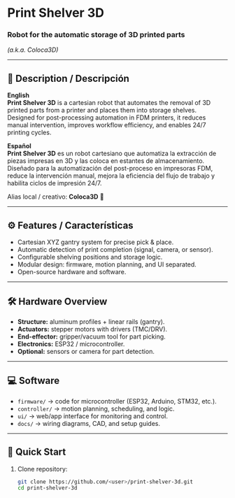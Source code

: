 # Print Shelver 3D
### Robot for the automatic storage of 3D printed parts  
*(a.k.a. Coloca3D)*  

---

## 📝 Description / Descripción

**English**  
**Print Shelver 3D** is a cartesian robot that automates the removal of 3D printed parts from a printer and places them into storage shelves.  
Designed for post-processing automation in FDM printers, it reduces manual intervention, improves workflow efficiency, and enables 24/7 printing cycles.  

**Español**  
**Print Shelver 3D** es un robot cartesiano que automatiza la extracción de piezas impresas en 3D y las coloca en estantes de almacenamiento.  
Diseñado para la automatización del post-proceso en impresoras FDM, reduce la intervención manual, mejora la eficiencia del flujo de trabajo y habilita ciclos de impresión 24/7.  

Alias local / creativo: **Coloca3D** 🎉

---

## ⚙️ Features / Características

- Cartesian XYZ gantry system for precise pick & place.  
- Automatic detection of print completion (signal, camera, or sensor).  
- Configurable shelving positions and storage logic.  
- Modular design: firmware, motion planning, and UI separated.  
- Open-source hardware and software.  

---

## 🛠️ Hardware Overview

- **Structure:** aluminum profiles + linear rails (gantry).  
- **Actuators:** stepper motors with drivers (TMC/DRV).  
- **End-effector:** gripper/vacuum tool for part picking.  
- **Electronics:** ESP32 / microcontroller.  
- **Optional:** sensors or camera for part detection.  

---

## 💻 Software

- `firmware/` → code for microcontroller (ESP32, Arduino, STM32, etc.).  
- `controller/` → motion planning, scheduling, and logic.  
- `ui/` → web/app interface for monitoring and control.  
- `docs/` → wiring diagrams, CAD, and setup guides.  

---

## 🚀 Quick Start

1. Clone repository:  
   ```bash
   git clone https://github.com/<user>/print-shelver-3d.git
   cd print-shelver-3d
